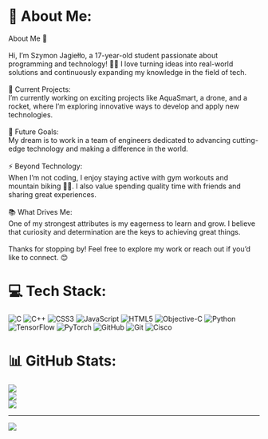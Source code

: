 # 💫 About Me:
About Me 🌟<br><br>Hi, I’m Szymon Jagiełło, a 17-year-old student passionate about programming and technology! 👨‍💻 I love turning ideas into real-world solutions and continuously expanding my knowledge in the field of tech.<br><br>🚀 Current Projects:<br>I’m currently working on exciting projects like AquaSmart, a drone, and a rocket, where I’m exploring innovative ways to develop and apply new technologies.<br><br>🎯 Future Goals:<br>My dream is to work in a team of engineers dedicated to advancing cutting-edge technology and making a difference in the world.<br><br>⚡ Beyond Technology:<br>When I’m not coding, I enjoy staying active with gym workouts and mountain biking 🚴‍♂️. I also value spending quality time with friends and sharing great experiences.<br><br>📚 What Drives Me:<br>One of my strongest attributes is my eagerness to learn and grow. I believe that curiosity and determination are the keys to achieving great things.<br><br>Thanks for stopping by! Feel free to explore my work or reach out if you’d like to connect. 😊


# 💻 Tech Stack:
![C](https://img.shields.io/badge/c-%2300599C.svg?style=for-the-badge&logo=c&logoColor=white) ![C++](https://img.shields.io/badge/c++-%2300599C.svg?style=for-the-badge&logo=c%2B%2B&logoColor=white) ![CSS3](https://img.shields.io/badge/css3-%231572B6.svg?style=for-the-badge&logo=css3&logoColor=white) ![JavaScript](https://img.shields.io/badge/javascript-%23323330.svg?style=for-the-badge&logo=javascript&logoColor=%23F7DF1E) ![HTML5](https://img.shields.io/badge/html5-%23E34F26.svg?style=for-the-badge&logo=html5&logoColor=white) ![Objective-C](https://img.shields.io/badge/OBJECTIVE--C-%233A95E3.svg?style=for-the-badge&logo=apple&logoColor=white) ![Python](https://img.shields.io/badge/python-3670A0?style=for-the-badge&logo=python&logoColor=ffdd54) ![TensorFlow](https://img.shields.io/badge/TensorFlow-%23FF6F00.svg?style=for-the-badge&logo=TensorFlow&logoColor=white) ![PyTorch](https://img.shields.io/badge/PyTorch-%23EE4C2C.svg?style=for-the-badge&logo=PyTorch&logoColor=white) ![GitHub](https://img.shields.io/badge/github-%23121011.svg?style=for-the-badge&logo=github&logoColor=white) ![Git](https://img.shields.io/badge/git-%23F05033.svg?style=for-the-badge&logo=git&logoColor=white) ![Cisco](https://img.shields.io/badge/cisco-%23049fd9.svg?style=for-the-badge&logo=cisco&logoColor=black)
# 📊 GitHub Stats:
![](https://github-readme-stats.vercel.app/api?username=SciMon183&theme=dark&hide_border=false&include_all_commits=false&count_private=false)<br/>
![](https://github-readme-streak-stats.herokuapp.com/?user=SciMon183&theme=dark&hide_border=false)<br/>
![](https://github-readme-stats.vercel.app/api/top-langs/?username=SciMon183&theme=dark&hide_border=false&include_all_commits=false&count_private=false&layout=compact)

---
[![](https://visitcount.itsvg.in/api?id=SciMon183&icon=0&color=0)](https://visitcount.itsvg.in)

<!-- Proudly created with GPRM ( https://gprm.itsvg.in ) -->
